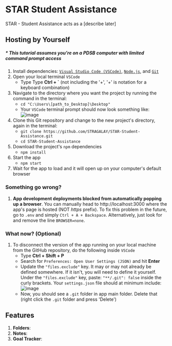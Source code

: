 # STAR Student Assistance

STAR - Student Assistance acts as a [describe later]

## Hosting by Yourself

##### \* This tutorial assumes you're on a PDSB computer with limited command prompt access

1. Install dependencies: [`Visual Studio Code (VSCode)`](https://code.visualstudio.com/download), [`Node.js`](https://nodejs.org/en/download), and [`Git`](https://git-scm.com/downloads)
2. Open your local terminal `VSCode`
   - Type Type **Ctrl + `** (not including the '+', '+' is notation for a keyboard combination)
3. Navigate to the directory where you want the project by running the command in the terminal:
   - `cd "C:\Users\[path_to_Desktop]\Desktop"`
   - Your `VSCode` terminal prompt should now look something like: ![image](https://user-images.githubusercontent.com/90625393/232098746-477e4096-ba17-4e5a-a1ce-2a085478c0c5.png)
4. Clone this Git repository and change to the new project's directory, again in the terminal:
   - `git clone https://github.com/STRAGALAY/STAR-Student-Assistance.git`
   - `cd STAR-Student-Assistance`
5. Download the project's `npm` dependencies
   - `npm install`
6. Start the app
   - `npm start`
7. Wait for the app to load and it will open up on your computer's default browser

### Something go wrong?

1. **App development deployments blocked from automatically popping up a browser**. You can manually head to http://localhost:3000 where the app's page is hosted (NOT _https_ prefix). To fix this problem in the future, go to `.env` and simply `Ctrl + A + Backspace`. Alternatively, just look for and remove the line `BROWSER=none`.

### What now? (Optional)

1. To disconnect the version of the app running on your local machine from the GitHub repository, do the following inside `VSCode`
   - Type **Ctrl + Shift + P**
   - Search for `Preferences: Open User Settings (JSON)` and hit **Enter**
   - Update the `"files.exclude"` key. It may or may not already be defined somewhere. If it isn't, you will need to define it yourself. Under the `"files.exclude"` key, paste: `"**/.git": false` inside the curly brackets. Your `settings.json` file should at minimum include: ![image](https://user-images.githubusercontent.com/90625393/232100758-d35278c1-ce36-4f65-b539-b87b256dd44b.png)
   - Now, you should see a `.git` folder in app main folder. Delete that (right click the `.git` folder and press 'Delete')

## Features

1. **Folders**:
2. **Notes**:
3. **Goal Tracker**:
